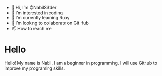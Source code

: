 - 👋 Hi, I’m @NabilSikder
- 👀 I’m interested in coding
- 🌱 I’m currently learning Ruby
- 💞️ I’m looking to collaborate on Git Hub
- 📫 How to reach me 

<!---
NabilSikder/NabilSikder is a ✨ special ✨ repository because its `README.md` (this file) appears on your GitHub profile.
You can click the Preview link to take a look at your changes.
--->

<h1>Hello </h1>

<div>

<p> Hello! My name is Nabil. I am a beginner in programming. I will use Github to improve my programing skills.</p>
</div>

